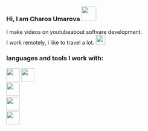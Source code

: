 ### Hi, I am Charos Umarova <img src="https://media.giphy.com/media/hvRJCLFzcasrR4ia7z/giphy.gif" width="39px"> 
I make videos on youtubeabout softvare development. <br/>
I work remotely, i like to travel a lot.
<a href="https://www.youtube.com/nevotv">
<img src="https://w7.pngwing.com/pngs/208/269/png-transparent-youtube-play-button-computer-icons-youtube-youtube-logo-angle-rectangle-logo-thumbnail.png" width="25px">
</a>
### languages and tools I work with:
 <code><img src="https://upload.wikimedia.org/wikipedia/commons/thumb/3/38/HTML5_Badge.svg/2048px-HTML5_Badge.svg.png" width="35px"></code>
 <code><img src="https://cdn4.iconfinder.com/data/icons/social-media-logos-6/512/121-css3-512.png" width="35px"></code>
<code> <img src="https://sass-lang.com/assets/img/styleguide/black.png" width="35px"></code>
<code> <img src="https://cdn.freebiesupply.com/logos/large/2x/logo-javascript-logo-black-and-white.png" width="35px"></code>
<code> <img src="https://assets.paulrand.design/Works/NeXT/NeXT-Computers-1986.svg" width="35px"></code>


